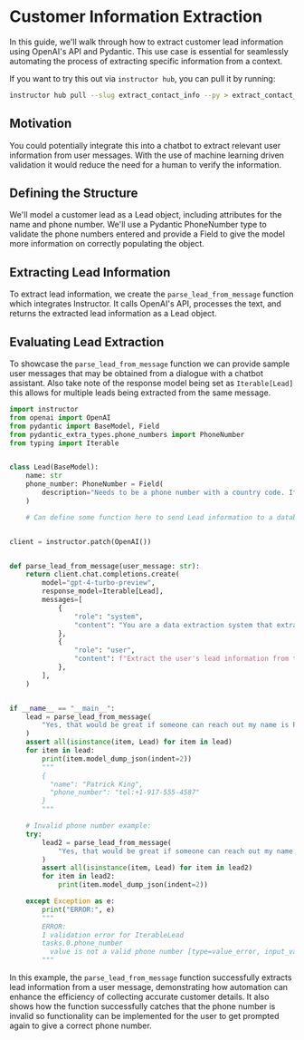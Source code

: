 # Customer Information Extraction

In this guide, we'll walk through how to extract customer lead information using OpenAI's API and Pydantic. This use case is essential for seamlessly automating the process of extracting specific information from a context.

If you want to try this out via `instructor hub`, you can pull it by running:

```bash
instructor hub pull --slug extract_contact_info --py > extract_contact_info.py
```

## Motivation

You could potentially integrate this into a chatbot to extract relevant user information from user messages. With the use of machine learning driven validation it would reduce the need for a human to verify the information.

## Defining the Structure

We'll model a customer lead as a Lead object, including attributes for the name and phone number. We'll use a Pydantic PhoneNumber type to validate the phone numbers entered and provide a Field to give the model more information on correctly populating the object.

## Extracting Lead Information

To extract lead information, we create the `parse_lead_from_message` function which integrates Instructor. It calls OpenAI's API, processes the text, and returns the extracted lead information as a Lead object.

## Evaluating Lead Extraction

To showcase the `parse_lead_from_message` function we can provide sample user messages that may be obtained from a dialogue with a chatbot assistant. Also take note of the response model being set as `Iterable[Lead]` this allows for multiple leads being extracted from the same message.

```python
import instructor
from openai import OpenAI
from pydantic import BaseModel, Field
from pydantic_extra_types.phone_numbers import PhoneNumber
from typing import Iterable


class Lead(BaseModel):
    name: str
    phone_number: PhoneNumber = Field(
        description="Needs to be a phone number with a country code. If none, assume +1"
    )

    # Can define some function here to send Lead information to a database using an API


client = instructor.patch(OpenAI())


def parse_lead_from_message(user_message: str):
    return client.chat.completions.create(
        model="gpt-4-turbo-preview",
        response_model=Iterable[Lead],
        messages=[
            {
                "role": "system",
                "content": "You are a data extraction system that extracts a user's name and phone number from a message.",
            },
            {
                "role": "user",
                "content": f"Extract the user's lead information from this user's message: {user_message}",
            },
        ],
    )


if __name__ == "__main__":
    lead = parse_lead_from_message(
        "Yes, that would be great if someone can reach out my name is Patrick King 9175554587"
    )
    assert all(isinstance(item, Lead) for item in lead)
    for item in lead:
        print(item.model_dump_json(indent=2))
        """
        {
          "name": "Patrick King",
          "phone_number": "tel:+1-917-555-4587"
        }
        """

    # Invalid phone number example:
    try:
        lead2 = parse_lead_from_message(
            "Yes, that would be great if someone can reach out my name is Patrick King 9172234"
        )
        assert all(isinstance(item, Lead) for item in lead2)
        for item in lead2:
            print(item.model_dump_json(indent=2))

    except Exception as e:
        print("ERROR:", e)
        """
        ERROR:
        1 validation error for IterableLead
        tasks.0.phone_number
          value is not a valid phone number [type=value_error, input_value='+19172234', input_type=str]
        """
```

In this example, the `parse_lead_from_message` function successfully extracts lead information from a user message, demonstrating how automation can enhance the efficiency of collecting accurate customer details. It also shows how the function successfully catches that the phone number is invalid so functionality can be implemented for the user to get prompted again to give a correct phone number.